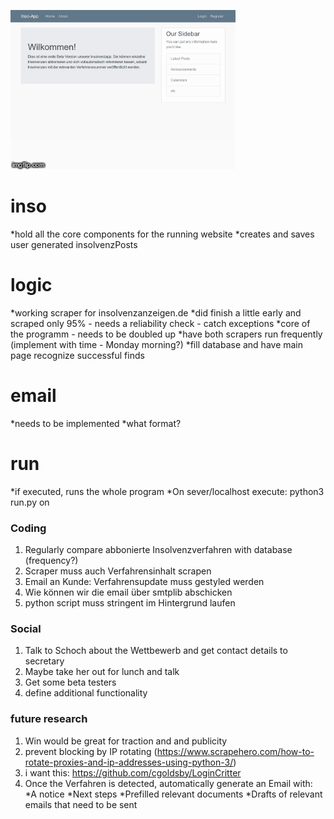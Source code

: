 ![](2etth5.gif)


# inso
  *hold all the core components for the running website
  *creates and saves user generated insolvenzPosts
# logic
  *working scraper for insolvenzanzeigen.de
  *did finish a little early and scraped only 95% - needs a reliability check - catch exceptions
  *core of the programm - needs to be doubled up 
  *have both scrapers run frequently (implement with time - Monday morning?)
  *fill database and have main page recognize successful finds
# email
  *needs to be implemented
  *what format?
# run
  *if executed, runs the whole program
  *On sever/localhost execute: python3 run.py on

### Coding
1. Regularly compare abbonierte Insolvenzverfahren with database (frequency?)
2. Scraper muss auch Verfahrensinhalt scrapen
3. Email an Kunde: Verfahrensupdate muss gestyled werden
4. Wie können wir die email über smtplib abschicken
5. python script muss stringent im Hintergrund laufen

### Social
1. Talk to Schoch about the Wettbewerb and get contact details to secretary
2. Maybe take her out for lunch and talk
3. Get some beta testers
4. define additional functionality
### future research
1. Win would be great for traction and and publicity
2. prevent blocking by IP rotating (https://www.scrapehero.com/how-to-rotate-proxies-and-ip-addresses-using-python-3/)
3. i want this: https://github.com/cgoldsby/LoginCritter
2. Once the Verfahren is detected, automatically generate an Email with:
  *A notice
  *Next steps
  *Prefilled relevant documents
  *Drafts of relevant emails that need to be sent
